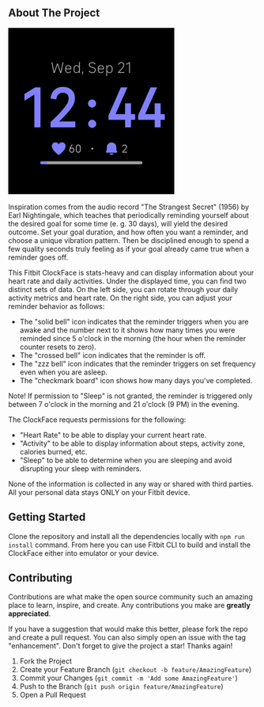 ## About The Project

![Focus Screenshot](./screenshot-1.png)

Inspiration comes from the audio record "The Strangest Secret" (1956) by Earl Nightingale, which teaches that periodically reminding yourself about the desired goal for some time (e. g. 30 days), will yield the desired outcome. Set your goal duration, and how often you want a reminder, and choose a unique vibration pattern. Then be disciplined enough to spend a few quality seconds truly feeling as if your goal already came true when a reminder goes off.

This Fitbit ClockFace is stats-heavy and can display information about your heart rate and daily activities. Under the displayed time, you can find two distinct sets of data. On the left side, you can rotate through your daily activity metrics and heart rate. On the right side, you can adjust your reminder behavior as follows:

- The "solid bell" icon indicates that the reminder triggers when you are awake and the number next to it shows how many times you were reminded since 5 o'clock in the morning (the hour when the reminder counter resets to zero).
- The "crossed bell" icon indicates that the reminder is off.
- The "zzz bell" icon indicates that the reminder triggers on set frequency even when you are asleep.
- The "checkmark board" icon shows how many days you've completed.

Note! If permission to "Sleep" is not granted, the reminder is triggered only between 7 o'clock in the morning and 21 o'clock (9 PM) in the evening.

The ClockFace requests permissions for the following:

- "Heart Rate" to be able to display your current heart rate.
- "Activity" to be able to display information about steps, activity zone, calories burned, etc.
- "Sleep" to be able to determine when you are sleeping and avoid disrupting your sleep with reminders.

None of the information is collected in any way or shared with third parties. All your personal data stays ONLY on your Fitbit device.

## Getting Started

Clone the repository and install all the dependencies locally with `npm run install` command. From here you can use Fitbit CLI to build and install the ClockFace either into emulator or your device.

## Contributing

Contributions are what make the open source community such an amazing place to learn, inspire, and create. Any contributions you make are **greatly appreciated**.

If you have a suggestion that would make this better, please fork the repo and create a pull request. You can also simply open an issue with the tag "enhancement".
Don't forget to give the project a star! Thanks again!

1. Fork the Project
2. Create your Feature Branch (`git checkout -b feature/AmazingFeature`)
3. Commit your Changes (`git commit -m 'Add some AmazingFeature'`)
4. Push to the Branch (`git push origin feature/AmazingFeature`)
5. Open a Pull Request